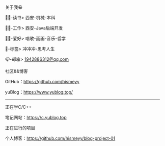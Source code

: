关于我😀

🧑‍🎓-读书> 西安-机械-本科

🧑‍💻-工作> 西安-Java后端开发

🤟🏻-爱好> 唱歌-画画-音乐-哲学

📍-标签> 冲冲冲-思考人生

📪-邮箱> 1942886312@qq.com

社区&&博客

GitHub：https://github.com/hismeyy

yuBlog：https://www.yublog.top/

----------------------------------------

正在学C/C++

笔记网站：https://c.yublog.top

正在进行的项目

个人博客：https://github.com/hismeyy/blog-project-01
